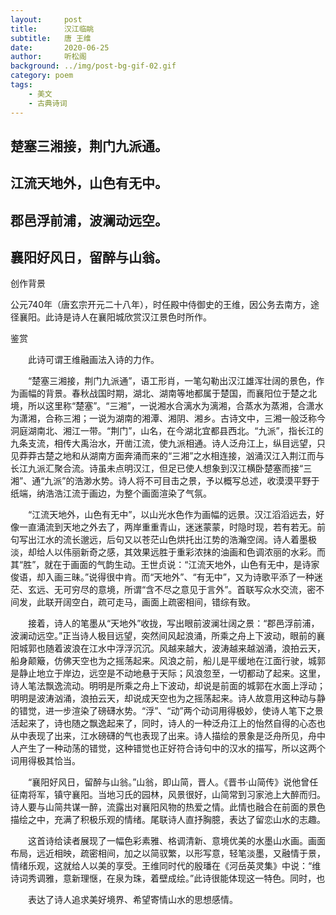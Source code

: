```yaml
---
layout:     post
title:      汉江临眺
subtitle:   唐 王维
date:       2020-06-25
author:     听松阁
background: ../img/post-bg-gif-02.gif
category: poem
tags:
    - 美文
    - 古典诗词
---
```


## 楚塞三湘接，荆门九派通。
## 江流天地外，山色有无中。
## 郡邑浮前浦，波澜动远空。
## 襄阳好风日，留醉与山翁。



创作背景

公元740年（唐玄宗开元二十八年），时任殿中侍御史的王维，因公务去南方，途径襄阳。此诗是诗人在襄阳城欣赏汉江景色时所作。





鉴赏



　　此诗可谓王维融画法入诗的力作。



　　“楚塞三湘接，荆门九派通”，语工形肖，一笔勾勒出汉江雄浑壮阔的景色，作为画幅的背景。春秋战国时期，湖北、湖南等地都属于楚国，而襄阳位于楚之北境，所以这里称“楚塞”。“三湘”，一说湘水合漓水为漓湘，合蒸水为蒸湘，合潇水为潇湘，合称三湘；一说为湖南的湘潭、湘阴、湘乡。古诗文中，三湘一般泛称今洞庭湖南北、湘江一带。“荆门”，山名，在今湖北宜都县西北。“九派”，指长江的九条支流，相传大禹治水，开凿江流，使九派相通。诗人泛舟江上，纵目远望，只见莽莽古楚之地和从湖南方面奔涌而来的“三湘”之水相连接，汹涌汉江入荆江而与长江九派汇聚合流。诗虽未点明汉江，但足已使人想象到汉江横卧楚塞而接“三湘”、通“九派”的浩渺水势。诗人将不可目击之景，予以概写总述，收漠漠平野于纸端，纳浩浩江流于画边，为整个画面渲染了气氛。



　　“江流天地外，山色有无中”，以山光水色作为画幅的远景。汉江滔滔远去，好像一直涌流到天地之外去了，两岸重重青山，迷迷蒙蒙，时隐时现，若有若无。前句写出江水的流长邈远，后句又以苍茫山色烘托出江势的浩瀚空阔。诗人着墨极淡，却给人以伟丽新奇之感，其效果远胜于重彩浓抹的油画和色调浓丽的水彩。而其“胜”，就在于画面的气韵生动。王世贞说：“江流天地外，山色有无中，是诗家俊语，却入画三昧。”说得很中肯。而“天地外”、“有无中”，又为诗歌平添了一种迷茫、玄远、无可穷尽的意境，所谓“含不尽之意见于言外”。首联写众水交流，密不间发，此联开阔空白，疏可走马，画面上疏密相间，错综有致。



　　接着，诗人的笔墨从“天地外”收拢，写出眼前波澜壮阔之景：“郡邑浮前浦，波澜动远空。”正当诗人极目远望，突然间风起浪涌，所乘之舟上下波动，眼前的襄阳城郭也随着波浪在江水中浮浮沉沉。风越来越大，波涛越来越汹涌，浪拍云天，船身颠簸，仿佛天空也为之摇荡起来。风浪之前，船儿是平缓地在江面行驶，城郭是静止地立于岸边，远空是不动地悬于天际；风浪忽至，一切都动了起来。这里，诗人笔法飘逸流动。明明是所乘之舟上下波动，却说是前面的城郭在水面上浮动；明明是波涛汹涌，浪拍云天，却说成天空也为之摇荡起来。诗人故意用这种动与静的错觉，进一步渲染了磅礴水势。“浮”、“动”两个动词用得极妙，使诗人笔下之景活起来了，诗也随之飘逸起来了，同时，诗人的一种泛舟江上的怡然自得的心态也从中表现了出来，江水磅礴的气也表现了出来。诗人描绘的景象是泛舟所见，舟中人产生了一种动荡的错觉，这种错觉也正好符合诗句中的汉水的描写，所以这两个词用得极其恰当。



　　“襄阳好风日，留醉与山翁。”山翁，即山简，晋人。《晋书·山简传》说他曾任征南将军，镇守襄阳。当地习氏的园林，风景很好，山简常到习家池上大醉而归。诗人要与山简共谋一醉，流露出对襄阳风物的热爱之情。此情也融合在前面的景色描绘之中，充满了积极乐观的情绪。尾联诗人直抒胸臆，表达了留恋山水的志趣。



　　这首诗给读者展现了一幅色彩素雅、格调清新、意境优美的水墨山水画。画面布局，远近相映，疏密相间，加之以简驭繁，以形写意，轻笔淡墨，又融情于景，情绪乐观，这就给人以美的享受。王维同时代的殷璠在《河岳英灵集》中说：“维诗词秀调雅，意新理惬，在泉为珠，着壁成绘。”此诗很能体现这一特色。同时，也



　　表达了诗人追求美好境界、希望寄情山水的思想感情。
